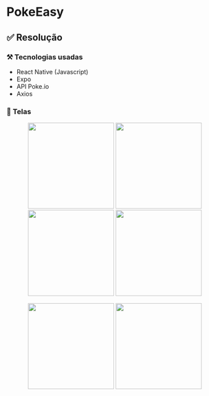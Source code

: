 # PokeEasy

## ✅ Resolução

### ⚒️ Tecnologias usadas
* React Native (Javascript)
* Expo
* API Poke.io
* Axios

### 📱 Telas
<p  align="center">
<img src="https://user-images.githubusercontent.com/61291155/114290863-fbf6ff00-9a58-11eb-8c6f-b240d5d41702.png" width="200px">
<img src="https://user-images.githubusercontent.com/61291155/114290858-eeda1000-9a58-11eb-8832-b64e33d65273.png" width="200px">
<img src="https://user-images.githubusercontent.com/61291155/114290841-c94d0680-9a58-11eb-8c3f-494d46401a6f.png" width="200px">
<img src="https://user-images.githubusercontent.com/61291155/114290852-d7028c00-9a58-11eb-8097-65612f566e5a.png" width="200px">


</p>
<p  align="center">
  <img src="https://user-images.githubusercontent.com/61291155/114290831-bafeea80-9a58-11eb-8232-58cab73d7aff.png" width="200px">
  <img src="https://user-images.githubusercontent.com/61291155/114290854-e1bd2100-9a58-11eb-8289-2ffe339891bb.png" width="200px">
</p>



